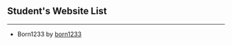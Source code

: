 ## Student's Website List
---

<!-- Live url to add later -->

- Born1233 by [born1233](https://github.com/born1233)